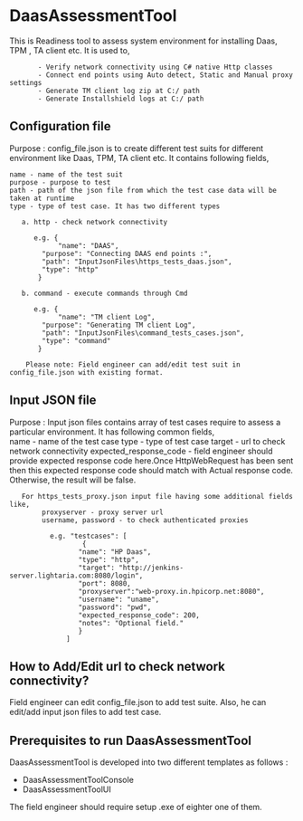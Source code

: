 # DaasAssessmentTool

This is Readiness tool to assess system environment for installing Daas, TPM , TA client etc.
It is used to, 

	       - Verify network connectivity using C# native Http classes
	       - Connect end points using Auto detect, Static and Manual proxy settings
	       - Generate TM client log zip at C:/ path
	       - Generate Installshield logs at C:/ path

## Configuration file

Purpose : config_file.json is to create different test suits for different environment like Daas, TPM, TA client etc. 
It contains following fields, 

	name - name of the test suit 
	purpose - purpose to test 
	path - path of the json file from which the test case data will be taken at runtime 
	type - type of test case. It has two different types 
	
	   a. http - check network connectivity 
		
	      e.g. { 
	      		"name": "DAAS", 
			"purpose": "Connecting DAAS end points :", 
			"path": "InputJsonFiles\https_tests_daas.json", 
			"type": "http" 
		   } 
		   
	   b. command - execute commands through Cmd 
		
	      e.g. {
	      		"name": "TM client Log", 
			"purpose": "Generating TM client Log", 
			"path": "InputJsonFiles\command_tests_cases.json", 
			"type": "command" 
		   } 
		       
        Please note: Field engineer can add/edit test suit in config_file.json with existing format.
 
## Input JSON file 

 Purpose : Input json files contains array of test cases require to assess a particular environment.
           It has following common fields,	   
            name - name of the test case
            type - type of test case
            target - url to check network connectivity
            expected_response_code - field engineer should provide expected response code here.Once HttpWebRequest
	                             has been sent then this expected response code should match with Actual response
				     code. Otherwise, the result will be false.
           
	   For https_tests_proxy.json input file having some additional fields like,
            proxyserver - proxy server url
            username, password - to check authenticated proxies
	
              e.g. "testcases": [
	                  {
	                 "name": "HP Daas",
	                 "type": "http",
	                 "target": "http://jenkins-server.lightaria.com:8080/login",      
	                 "port": 8080,
	                 "proxyserver":"web-proxy.in.hpicorp.net:8080",
	                 "username": "uname",
	                 "password": "pwd",
	                 "expected_response_code": 200,
	                 "notes": "Optional field."
	                 }
	              ]

## How to Add/Edit url to check network connectivity?

 Field engineer can edit config_file.json to add test suite. Also, he can edit/add input json files to add test case.

## Prerequisites to run DaasAssessmentTool 

  DaasAssessmentTool is developed into two different templates as follows :
   - DaasAssessmentToolConsole 
   - DaasAssessmentToolUI
   
   The field engineer should require setup .exe of eighter one of them.

